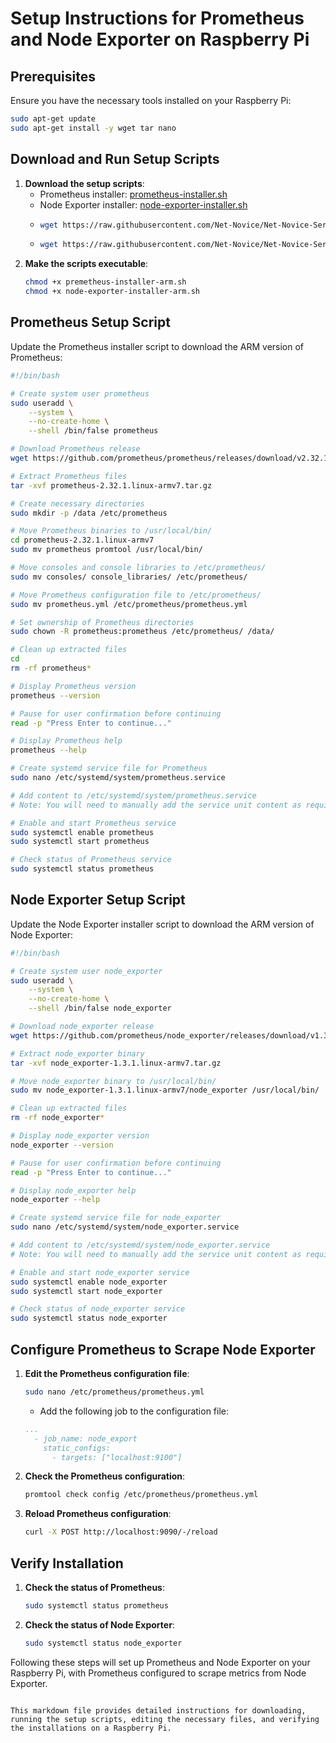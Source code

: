 # Setup Instructions for Prometheus and Node Exporter on Raspberry Pi

## Prerequisites

Ensure you have the necessary tools installed on your Raspberry Pi:
```bash
sudo apt-get update
sudo apt-get install -y wget tar nano
```
## Download and Run Setup Scripts

1. **Download the setup scripts**:
    - Prometheus installer: [prometheus-installer.sh](https://raw.githubusercontent.com/Net-Novice/Net-Novice-Server-Setups/main/premetheus-installer-arm.sh)
    - Node Exporter installer: [node-exporter-installer.sh](https://raw.githubusercontent.com/Net-Novice/Net-Novice-Server-Setups/main/node-exporter-installer-arm.sh)
    - ```bash
      wget https://raw.githubusercontent.com/Net-Novice/Net-Novice-Server-Setups/main/premetheus-installer-arm.sh
      ```
    - ```bash
      wget https://raw.githubusercontent.com/Net-Novice/Net-Novice-Server-Setups/main/node-exporter-installer-arm.sh
       ```
2. **Make the scripts executable**:
    ```bash
    chmod +x premetheus-installer-arm.sh
    chmod +x node-exporter-installer-arm.sh
    ```

## Prometheus Setup Script

Update the Prometheus installer script to download the ARM version of Prometheus:

```bash
#!/bin/bash

# Create system user prometheus
sudo useradd \
    --system \
    --no-create-home \
    --shell /bin/false prometheus

# Download Prometheus release
wget https://github.com/prometheus/prometheus/releases/download/v2.32.1/prometheus-2.32.1.linux-armv7.tar.gz

# Extract Prometheus files
tar -xvf prometheus-2.32.1.linux-armv7.tar.gz

# Create necessary directories
sudo mkdir -p /data /etc/prometheus

# Move Prometheus binaries to /usr/local/bin/
cd prometheus-2.32.1.linux-armv7
sudo mv prometheus promtool /usr/local/bin/

# Move consoles and console libraries to /etc/prometheus/
sudo mv consoles/ console_libraries/ /etc/prometheus/

# Move Prometheus configuration file to /etc/prometheus/
sudo mv prometheus.yml /etc/prometheus/prometheus.yml

# Set ownership of Prometheus directories
sudo chown -R prometheus:prometheus /etc/prometheus/ /data/

# Clean up extracted files
cd
rm -rf prometheus*

# Display Prometheus version
prometheus --version

# Pause for user confirmation before continuing
read -p "Press Enter to continue..."

# Display Prometheus help
prometheus --help

# Create systemd service file for Prometheus
sudo nano /etc/systemd/system/prometheus.service

# Add content to /etc/systemd/system/prometheus.service
# Note: You will need to manually add the service unit content as required.

# Enable and start Prometheus service
sudo systemctl enable prometheus
sudo systemctl start prometheus

# Check status of Prometheus service
sudo systemctl status prometheus
```

## Node Exporter Setup Script

Update the Node Exporter installer script to download the ARM version of Node Exporter:

```bash
#!/bin/bash

# Create system user node_exporter
sudo useradd \
    --system \
    --no-create-home \
    --shell /bin/false node_exporter

# Download node_exporter release
wget https://github.com/prometheus/node_exporter/releases/download/v1.3.1/node_exporter-1.3.1.linux-armv7.tar.gz

# Extract node_exporter binary
tar -xvf node_exporter-1.3.1.linux-armv7.tar.gz

# Move node_exporter binary to /usr/local/bin/
sudo mv node_exporter-1.3.1.linux-armv7/node_exporter /usr/local/bin/

# Clean up extracted files
rm -rf node_exporter*

# Display node_exporter version
node_exporter --version

# Pause for user confirmation before continuing
read -p "Press Enter to continue..."

# Display node_exporter help
node_exporter --help

# Create systemd service file for node_exporter
sudo nano /etc/systemd/system/node_exporter.service

# Add content to /etc/systemd/system/node_exporter.service
# Note: You will need to manually add the service unit content as required.

# Enable and start node_exporter service
sudo systemctl enable node_exporter
sudo systemctl start node_exporter

# Check status of node_exporter service
sudo systemctl status node_exporter
```

## Configure Prometheus to Scrape Node Exporter

1. **Edit the Prometheus configuration file**:
    ```bash
    sudo nano /etc/prometheus/prometheus.yml
    ```
    - Add the following job to the configuration file:
    ```yaml
    ...
      - job_name: node_export
        static_configs:
          - targets: ["localhost:9100"]
    ```

2. **Check the Prometheus configuration**:
    ```bash
    promtool check config /etc/prometheus/prometheus.yml
    ```

3. **Reload Prometheus configuration**:
    ```bash
    curl -X POST http://localhost:9090/-/reload
    ```

## Verify Installation

1. **Check the status of Prometheus**:
    ```bash
    sudo systemctl status prometheus
    ```

2. **Check the status of Node Exporter**:
    ```bash
    sudo systemctl status node_exporter
    ```

Following these steps will set up Prometheus and Node Exporter on your Raspberry Pi, with Prometheus configured to scrape metrics from Node Exporter.
```

This markdown file provides detailed instructions for downloading, running the setup scripts, editing the necessary files, and verifying the installations on a Raspberry Pi.
